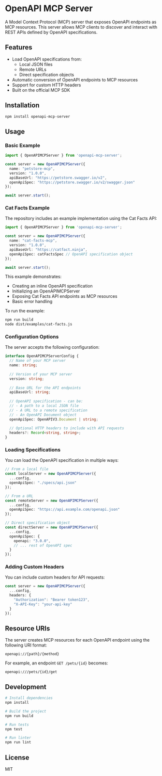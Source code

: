 # OpenAPI MCP Server

A Model Context Protocol (MCP) server that exposes OpenAPI endpoints as MCP resources. This server allows MCP clients to discover and interact with REST APIs defined by OpenAPI specifications.

## Features

- Load OpenAPI specifications from:
  - Local JSON files
  - Remote URLs
  - Direct specification objects
- Automatic conversion of OpenAPI endpoints to MCP resources
- Support for custom HTTP headers
- Built on the official MCP SDK

## Installation

```bash
npm install openapi-mcp-server
```

## Usage

### Basic Example

```typescript
import { OpenAPIMCPServer } from 'openapi-mcp-server';

const server = new OpenAPIMCPServer({
  name: "petstore-mcp",
  version: "1.0.0",
  apiBaseUrl: "https://petstore.swagger.io/v2",
  openApiSpec: "https://petstore.swagger.io/v2/swagger.json"
});

await server.start();
```

### Cat Facts Example

The repository includes an example implementation using the Cat Facts API:

```typescript
import { OpenAPIMCPServer } from 'openapi-mcp-server';

const server = new OpenAPIMCPServer({
  name: "cat-facts-mcp",
  version: "1.0.0",
  apiBaseUrl: "https://catfact.ninja",
  openApiSpec: catFactsSpec // OpenAPI specification object
});

await server.start();
```

This example demonstrates:
- Creating an inline OpenAPI specification
- Initializing an OpenAPIMCPServer
- Exposing Cat Facts API endpoints as MCP resources
- Basic error handling

To run the example:
```bash
npm run build
node dist/examples/cat-facts.js
```

### Configuration Options

The server accepts the following configuration:

```typescript
interface OpenAPIMCPServerConfig {
  // Name of your MCP server
  name: string;
  
  // Version of your MCP server
  version: string;
  
  // Base URL for the API endpoints
  apiBaseUrl: string;
  
  // OpenAPI specification - can be:
  // - A path to a local JSON file
  // - A URL to a remote specification
  // - An OpenAPI Document object
  openApiSpec: OpenAPIV3.Document | string;
  
  // Optional HTTP headers to include with API requests
  headers?: Record<string, string>;
}
```

### Loading Specifications

You can load the OpenAPI specification in multiple ways:

```typescript
// From a local file
const localServer = new OpenAPIMCPServer({
  ...config,
  openApiSpec: "./specs/api.json"
});

// From a URL
const remoteServer = new OpenAPIMCPServer({
  ...config,
  openApiSpec: "https://api.example.com/openapi.json"
});

// Direct specification object
const directServer = new OpenAPIMCPServer({
  ...config,
  openApiSpec: {
    openapi: "3.0.0",
    // ... rest of OpenAPI spec
  }
});
```

### Adding Custom Headers

You can include custom headers for API requests:

```typescript
const server = new OpenAPIMCPServer({
  ...config,
  headers: {
    "Authorization": "Bearer token123",
    "X-API-Key": "your-api-key"
  }
});
```

## Resource URIs

The server creates MCP resources for each OpenAPI endpoint using the following URI format:

```
openapi://{path}/{method}
```

For example, an endpoint `GET /pets/{id}` becomes:
```
openapi:///pets/{id}/get
```

## Development

```bash
# Install dependencies
npm install

# Build the project
npm run build

# Run tests
npm test

# Run linter
npm run lint
```

## License

MIT
